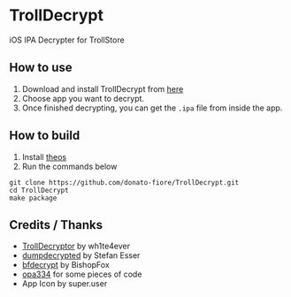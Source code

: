 # TrollDecrypt
iOS IPA Decrypter for TrollStore

## How to use
1. Download and install TrollDecrypt from [here](https://github.com/donato-fiore/TrollDecrypt/releases)
2. Choose app you want to decrypt.
3. Once finished decrypting, you can get the `.ipa` file from inside the app.

## How to build
1. Install [theos](https://theos.dev/docs/installation)
2. Run the commands below
```
git clone https://github.com/donato-fiore/TrollDecrypt.git
cd TrollDecrypt
make package
```

## Credits / Thanks
- [TrollDecryptor](https://github.com/wh1te4ever/TrollDecryptor) by wh1te4ever
- [dumpdecrypted](https://github.com/stefanesser/dumpdecrypted) by Stefan Esser
- [bfdecrypt](https://github.com/BishopFox/bfdecrypt) by BishopFox
- [opa334](https://github.com/opa334) for some pieces of code
- App Icon by super.user